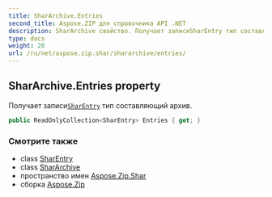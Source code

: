 ```yaml
---
title: SharArchive.Entries
second_title: Aspose.ZIP для справочника API .NET
description: SharArchive свойство. Получает записиSharEntry тип составляющий архив.
type: docs
weight: 20
url: /ru/net/aspose.zip.shar/shararchive/entries/
---
```

## SharArchive.Entries property

Получает записи[`SharEntry`](../../sharentry/) тип составляющий архив.

```csharp
public ReadOnlyCollection<SharEntry> Entries { get; }
```

### Смотрите также

* class [SharEntry](../../sharentry/)
* class [SharArchive](../)
* пространство имен [Aspose.Zip.Shar](../../shararchive/)
* сборка [Aspose.Zip](../../../)


